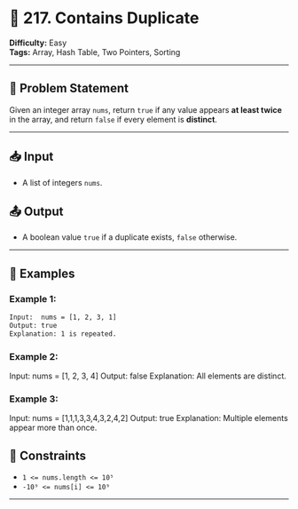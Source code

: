 # 🧩 217. Contains Duplicate

**Difficulty:** Easy  
**Tags:** Array, Hash Table, Two Pointers, Sorting

---

## 📝 Problem Statement

Given an integer array `nums`, return `true` if any value appears **at least twice** in the array, and return `false` if every element is **distinct**.

---

## 📥 Input

- A list of integers `nums`.

## 📤 Output

- A boolean value `true` if a duplicate exists, `false` otherwise.

---

## 🧪 Examples

### Example 1:
```txt
Input:  nums = [1, 2, 3, 1]
Output: true
Explanation: 1 is repeated.
```

### Example 2:

Input:  nums = [1, 2, 3, 4]
Output: false
Explanation: All elements are distinct.

### Example 3:

Input:  nums = [1,1,1,3,3,4,3,2,4,2]
Output: true
Explanation: Multiple elements appear more than once.

## 📌 Constraints

- `1 <= nums.length <= 10⁵`
- `-10⁹ <= nums[i] <= 10⁹`

---